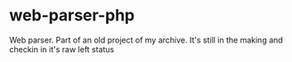 # web-parser-php
Web parser. Part of an old project of my archive. It's still in the making and checkin in it's raw left status
